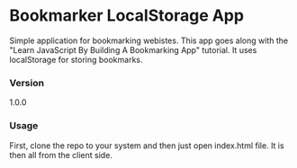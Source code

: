 # Bookmarker LocalStorage App

Simple application for bookmarking webistes. This app goes along with the "Learn JavaScript By Building A Bookmarking App" tutorial. It uses localStorage for storing bookmarks.

### Version
1.0.0

### Usage

First, clone the repo to your system and then just open index.html file. It is then all from the client side.
